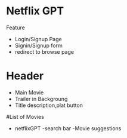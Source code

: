 # Netflix GPT

Feature
- Login/Signup Page
 - Signin/Signup form
 - redirect to browse page
# Header
- Main Movie
- Trailer in Backgroung
- Title description,plat button

#List of Movies

- netflixGPT
    -search bar
    -Movie suggestions